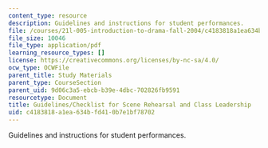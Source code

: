 ```yaml
---
content_type: resource
description: Guidelines and instructions for student performances.
file: /courses/21l-005-introduction-to-drama-fall-2004/c4183818a1ea634bfd410b7e1bf78702_reha_guidelines.pdf
file_size: 10046
file_type: application/pdf
learning_resource_types: []
license: https://creativecommons.org/licenses/by-nc-sa/4.0/
ocw_type: OCWFile
parent_title: Study Materials
parent_type: CourseSection
parent_uid: 9d06c3a5-ebcb-b39e-4dbc-702826fb9591
resourcetype: Document
title: Guidelines/Checklist for Scene Rehearsal and Class Leadership
uid: c4183818-a1ea-634b-fd41-0b7e1bf78702
---
```

Guidelines and instructions for student performances.